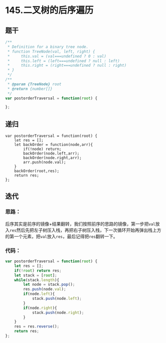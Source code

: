 # 145.二叉树的后序遍历

## 题干

```javascript
/**
 * Definition for a binary tree node.
 * function TreeNode(val, left, right) {
 *     this.val = (val===undefined ? 0 : val)
 *     this.left = (left===undefined ? null : left)
 *     this.right = (right===undefined ? null : right)
 * }
 */
/**
 * @param {TreeNode} root
 * @return {number[]}
 */
var postorderTraversal = function(root) {

};
```

## 递归

```
var postorderTraversal = function(root) {
    let res = [];
    let backOrder = function(node,arr){
        if(!node) return;
        backOrder(node.left,arr);
        backOrder(node.right,arr);
        arr.push(node.val);
    } 
    backOrder(root,res);
    return res;
};
```

## 迭代

### 思路：

后序其实是前序的镜像+结果翻转，我们按照前序的思路的镜像，第一步把`val`放入`res`然后先把左子树压入栈，再把右子树压入栈，下一次循环开始再弹出栈上方的第一个元素，把`val`放入`res`，最后记得把`res`翻转一下。

### 代码：

```javascript
var postorderTraversal = function(root) {
    let res = [];
    if(!root) return res;
    let stack = [root];
    while(stack.length){
        let node = stack.pop();
        res.push(node.val);
        if(node.left){
            stack.push(node.left);
        }
        if(node.right){
            stack.push(node.right);
        }
    }
    res = res.reverse();
    return res;
};
```

